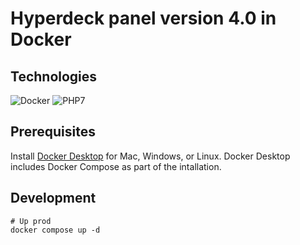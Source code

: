 # Hyperdeck panel version 4.0 in Docker

## Technologies
![Docker](https://img.shields.io/badge/-Docker-333333?style=flat&logo=docker)
![PHP7](https://img.shields.io/badge/-Php-333333?style=flat&logo=php)

## Prerequisites
Install <a href="https://docs.docker.com/get-docker">Docker Desktop</a> for Mac, Windows, or Linux. Docker Desktop includes Docker Compose as part of the intallation.

## Development

```
# Up prod
docker compose up -d
```
